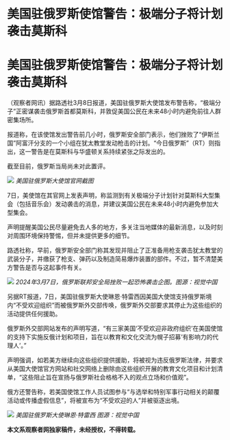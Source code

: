 # 美国驻俄罗斯使馆警告：极端分子将计划袭击莫斯科

# 美国驻俄罗斯使馆警告：极端分子将计划袭击莫斯科

（观察者网讯）据路透社3月8日报道，美国驻俄罗斯大使馆发布警告称，“极端分子”正密谋袭击俄罗斯首都莫斯科，并敦促美国公民在未来48小时内避免前往人群密集场所。

报道称，在该使馆发出警告前几小时，俄罗斯安全部门表示，他们挫败了“伊斯兰国”阿富汗分支的一个小组在犹太教堂发动枪击的计划。“今日俄罗斯”（RT）则指出，这一警告是在莫斯科与华盛顿关系持续紧张之际发出的。

截至目前，俄罗斯当局尚未对此置评。

![](https://inews.gtimg.com/om_bt/Om9l_kJnL4nXw4ieSEMAZP5EOOe-c7CjWR3fycB2BprFcAA/1000)
_美国驻俄罗斯大使馆官网截图_

7日，美使馆在其官网上发表声明，称监测到有关极端分子计划针对莫斯科大型集会（包括音乐会）发动袭击的消息，并建议美国公民在未来48小时内避免参加大型集会。

声明提醒美国公民尽量避免去人多的地方，多关注当地媒体的最新消息，以及时刻对周围环境保持警惕，但并未提供更多的细节。

路透社称，早前，俄罗斯安全部门称其发现并阻止了正准备用枪支袭击犹太教堂的武装分子，并缴获了枪支、弹药以及制造简易爆炸装置的部件。不过，暂不清楚美方警告是否与这起事件有关。

![](https://inews.gtimg.com/om_bt/OucxZg5TdmaS09LZiB6u-ua3TUq0xF7LmtI7i2n_zpvgcAA/1000)
_2024年3月7日，俄罗斯联邦安全局挫败一起恐怖袭击企图。图源：视觉中国_

另据RT报道，7日，美国驻俄罗斯大使琳恩·特雷西因美国大使馆支持俄罗斯境内“不受欢迎组织”而被俄罗斯外交部传唤，俄罗斯外交部要求其停止为这些组织的活动提供任何援助。

俄罗斯外交部网站发布的声明写道，“有三家美国‘不受欢迎非政府组织’在美国使馆的支持下实施反俄计划和项目，旨在以教育和文化交流为幌子招募‘有影响力的代理人’。”

声明强调，如若美方继续向这些组织提供援助，将被视为违反俄罗斯法律，并要求从美国大使馆官方网站和社交网络上删除由这些组织开展的教育文化项目和计划清单，“这些阻止旨在宣扬与俄罗斯社会格格不入的观点立场和价值观”。

俄方还警告称，若美国使馆工作人员试图参与“与选举和特别军事行动相关的颠覆活动或传播虚假信息”，将被宣布为“不受欢迎的人”并被驱逐出境。

![](https://inews.gtimg.com/om_bt/O3MIb_5d4ricB4xAe6cP_tQzRUIINRgtEiAEj_NtdhdfYAA/1000)
_美国驻俄罗斯大使琳恩·特雷西 图源：视觉中国_

**本文系观察者网独家稿件，未经授权，不得转载。**

